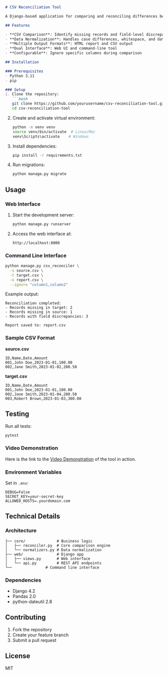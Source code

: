 
```markdown
# CSV Reconciliation Tool

A Django-based application for comparing and reconciling differences between two CSV files, with both web interface and CLI support.

## Features

- **CSV Comparison**: Identify missing records and field-level discrepancies
- **Data Normalization**: Handles case differences, whitespace, and date formats
- **Multiple Output Formats**: HTML report and CSV output
- **Dual Interface**: Web UI and command-line tool
- **Configurable**: Ignore specific columns during comparison

## Installation

### Prerequisites
- Python 3.11
- pip

### Setup
1. Clone the repository:
   ```bash
   git clone https://github.com/yourusername/csv-reconciliation-tool.git
   cd csv-reconciliation-tool
   ```

2. Create and activate virtual environment:
   ```bash
   python -m venv venv
   source venv/bin/activate  # Linux/Mac
   venv\Scripts\activate    # Windows
   ```

3. Install dependencies:
   ```bash
   pip install -r requirements.txt
   ```

4. Run migrations:
   ```bash
   python manage.py migrate
   ```

## Usage

### Web Interface
1. Start the development server:
   ```bash
   python manage.py runserver
   ```

2. Access the web interface at:
   ```
   http://localhost:8000
   ```

### Command Line Interface
```bash
python manage.py csv_reconciler \
  -s source.csv \
  -t target.csv \
  -o report.csv \
  --ignore "column1,column2"
```

Example output:
```
Reconciliation completed:
- Records missing in target: 2
- Records missing in source: 1  
- Records with field discrepancies: 3

Report saved to: report.csv
```

### Sample CSV Format
**source.csv**
```csv
ID,Name,Date,Amount
001,John Doe,2023-01-01,100.00
002,Jane Smith,2023-01-02,200.50
```

**target.csv**  
```csv
ID,Name,Date,Amount
001,John Doe,2023-01-01,100.00
002,Jane Smith,2023-01-04,200.50
003,Robert Brown,2023-01-03,300.00
```

## Testing

Run all tests:
```bash
pytest
```

###  Video Demonstration

Here is the link to the [Video Demonstration](https://www.loom.com/share/99a59f6ad3724b43a05aa42a33f38057?sid=fa535f66-45ce-476c-b825-400045f626be) of the tool in action.



### Environment Variables
Set in `.env`:
```
DEBUG=False
SECRET_KEY=your-secret-key
ALLOWED_HOSTS=.yourdomain.com
```

## Technical Details

### Architecture
```
├── core/              # Business logic
│   ├── reconciler.py  # Core comparison engine
│   └── normalizers.py # Data normalization
├── web/               # Django app
│   ├── views.py       # Web interface
│   └── api.py         # REST API endpoints
└──               # Command line interface
```

### Dependencies
- Django 4.2
- Pandas 2.0
- python-dateutil 2.8

## Contributing

1. Fork the repository
2. Create your feature branch
3. Submit a pull request

## License
MIT
```